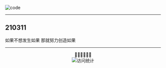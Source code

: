 
![code](https://gitee.com/techpang/img_emoji_libs/raw/master/img_bed/markdown_images/code.gif '富婆加我吧不想努力了')

------
## **210311**
如果不想发生如果 那就努力创造如果

------
<p align="center">
  👻😁👨‍💻🌈🚀<br>
  <img src="https://profile-counter.glitch.me/techpang666/count.svg" alt="访问统计" />
</p>